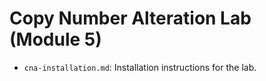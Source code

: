 # Copy Number Alteration Lab (Module 5)

 * `cna-installation.md`: Installation instructions for the lab.
